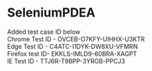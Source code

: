 # SeleniumPDEA
Added test case ID below<br />
Chrome Test ID - OVCEB-O7KFY-UIHHX-U3KTR<br />
Edge Test ID - C4ATC-I1DYK-DW8XU-VFMRN<br />
Firefox test ID- EKKLS-IMLD9-60BRA-XAGPT<br />
IE Test ID - TTJ6R-T9BPP-3YRGB-PPCJ3<br />